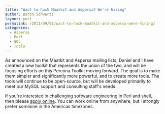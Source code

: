```yaml
---
title: "Want to hack Maatkit and Aspersa? We're hiring"
author: Baron Schwartz
layout: post
permalink: /2011/09/01/want-to-hack-maatkit-and-aspersa-were-hiring/
categories:
  - Aspersa
  - Perl
  - SQL
  - Tools
---
```

As announced on the Maatkit and Aspersa mailing lists, Daniel and I have created a new toolkit that represents the union of the two, and will be focusing efforts on this Percona Toolkit moving forward. The goal is to make them simpler and significantly more powerful, and to create more tools. The tools will continue to be open-source, but will be developed primarily to meet our MySQL support and consulting staff's needs.

If you're interested in challenging software engineering in Perl and shell, then please [apply online][1]. You can work online from anywhere, but I strongly prefer someone in the Americas timezones.

 [1]: http://www.percona.com/about-us/career/perl-and-shell-developer/
